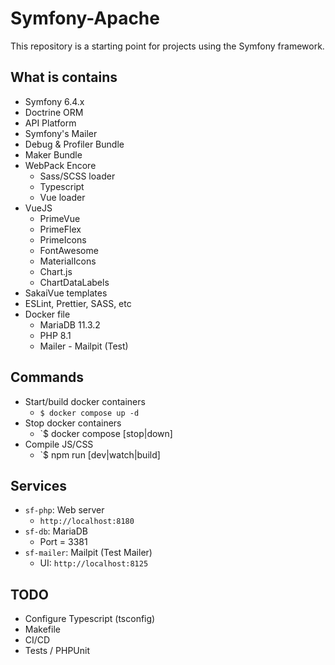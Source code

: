 # Symfony-Apache

This repository is a starting point for projects using the Symfony framework.

## What is contains

- Symfony 6.4.x
- Doctrine ORM
- API Platform
- Symfony's Mailer
- Debug & Profiler Bundle
- Maker Bundle
- WebPack Encore
    - Sass/SCSS loader
    - Typescript
    - Vue loader
- VueJS
    - PrimeVue
    - PrimeFlex
    - PrimeIcons
    - FontAwesome
    - MaterialIcons
    - Chart.js
    - ChartDataLabels
- SakaiVue templates
- ESLint, Prettier, SASS, etc
- Docker file
    - MariaDB 11.3.2
    - PHP 8.1
    - Mailer - Mailpit (Test)

## Commands

- Start/build docker containers
    - `$ docker compose up -d`
- Stop docker containers
    - `$ docker compose [stop|down]
- Compile JS/CSS
    - `$ npm run [dev|watch|build]

## Services

- `sf-php`: Web server
    - `http://localhost:8180`
- `sf-db`: MariaDB
    - Port = 3381
- `sf-mailer`: Mailpit (Test Mailer)
    - UI: `http://localhost:8125`

## TODO

- Configure Typescript (tsconfig)
- Makefile
- CI/CD
- Tests / PHPUnit

